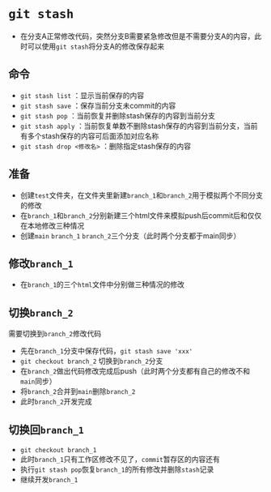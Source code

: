 # `git stash`

* 在分支A正常修改代码，突然分支B需要紧急修改但是不需要分支A的内容，此时可以使用`git stash`将分支A的修改保存起来

## 命令
* `git stash list` ：显示当前保存的内容
* `git stash save` ：保存当前分支未commit的内容
* `git stash pop` ：当前恢复并删除stash保存的内容到当前分支
* `git stash apply` ：当前恢复单数不删除stash保存的内容到当前分支，当前有多个stash保存的内容可后面添加对应名称
* `git stash drop <修改名>` ：删除指定stash保存的内容


## 准备
* 创建`test`文件夹，在文件夹里新建`branch_1`和`branch_2`用于模拟两个不同分支的修改
* 在`branch_1`和`branch_2`分别新建三个html文件来模拟push后commit后和仅仅在本地修改三种情况
* 创建`main` `branch_1` `branch_2`三个分支（此时两个分支都于main同步）


## 修改`branch_1`
* 在`branch_1`的三个`html`文件中分别做三种情况的修改

## 切换`branch_2`
需要切换到`branch_2`修改代码
* 先在`branch_1`分支中保存代码，`git stash save 'xxx'`
* `git checkout branch_2` 切换到`branch_2`分支
* 在`branch_2`做出代码修改完成后push（此时两个分支都有自己的修改不和`main`同步）
* 将`branch_2`合并到`main`删除`branch_2`
* 此时`branch_2`开发完成

## 切换回`branch_1`
* `git checkout branch_1`
* 此时`branch_1`只有工作区修改不见了，`commit`暂存区的内容还有
* 执行`git stash pop`恢复`branch_1`的所有修改并删除`stash`记录
* 继续开发`branch_1`